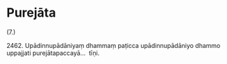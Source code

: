 

# Purejāta






(7.)

2462\. Upādinnupādāniyaṃ dhammaṃ paṭicca upādinnupādāniyo dhammo uppajjati purejātapaccayā…  tīṇi.



